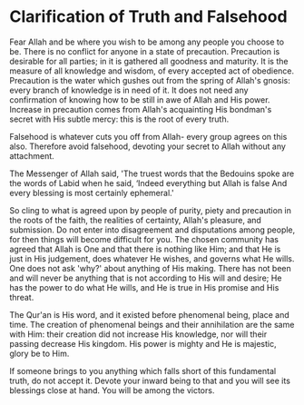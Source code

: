Clarification of Truth and Falsehood
====================================

Fear Allah and be where you wish to be among any people you choose to
be. There is no conflict for anyone in a state of precaution. Precaution
is desirable for all parties; in it is gathered all goodness and
maturity. It is the measure of all knowledge and wisdom, of every
accepted act of obedience. Precaution is the water which gushes out from
the spring of Allah's gnosis: every branch of knowledge is in need of
it. It does not need any confirmation of knowing how to be still in awe
of Allah and His power. Increase in precaution comes from Allah's
acquainting His bondman's secret with His subtle mercy: this is the root
of every truth.

Falsehood is whatever cuts you off from Allah- every group agrees on
this also. Therefore avoid falsehood, devoting your secret to Allah
without any attachment.

The Messenger of Allah said, 'The truest words that the Bedouins spoke
are the words of Labid when he said, ‘Indeed everything but Allah is
false And every blessing is most certainly ephemeral.'

So cling to what is agreed upon by people of purity, piety and
precaution in the roots of the faith, the realities of certainty,
Allah's pleasure, and submission. Do not enter into disagreement and
disputations among people, for then things will become difficult for
you. The chosen community has agreed that Allah is One and that there is
nothing like Him; and that He is just in His judgement, does whatever He
wishes, and governs what He wills. One does not ask 'why?' about
anything of His making. There has not been and will never be anything
that is not according to His will and desire; He has the power to do
what He wills, and He is true in His promise and His threat.

The Qur'an is His word, and it existed before phenomenal being, place
and time. The creation of phenomenal beings and their annihilation are
the same with Him: their creation did not increase His knowledge, nor
will their passing decrease His kingdom. His power is mighty and He is
majestic, glory be to Him.

If someone brings to you anything which falls short of this fundamental
truth, do not accept it. Devote your inward being to that and you will
see its blessings close at hand. You will be among the victors.



